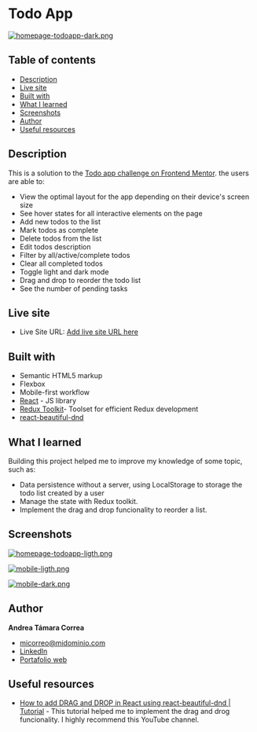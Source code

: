 # Todo App

[![homepage-todoapp-dark.png](https://i.postimg.cc/VvVnWmyK/homepage-todoapp-dark.png)](https://postimg.cc/Zv6WTk5N)


## Table of contents

- [Description](#description)
- [Live site](#live-site)
- [Built with](#built-with)
- [What I learned](#what-i-learned)
- [Screenshots](#screenshots)
- [Author](#author)
- [Useful resources](#useful-resources)



## Description

This is a solution to the [Todo app challenge on Frontend Mentor](https://www.frontendmentor.io/challenges/todo-app-Su1_KokOW). the users are able to:

- View the optimal layout for the app depending on their device's screen size
- See hover states for all interactive elements on the page
- Add new todos to the list
- Mark todos as complete
- Delete todos from the list
- Edit todos description
- Filter by all/active/complete todos
- Clear all completed todos
- Toggle light and dark mode
- Drag and drop to reorder the todo list
- See the number of pending tasks


## Live site

- Live Site URL: [Add live site URL here](https://your-live-site-url.com)


## Built with

- Semantic HTML5 markup
- Flexbox
- Mobile-first workflow
- [React](https://reactjs.org/) - JS library
- [Redux Toolkit](https://redux-toolkit.js.org/)- Toolset for efficient Redux development
- [react-beautiful-dnd](https://www.npmjs.com/package/react-beautiful-dnd)


## What I learned

Building this project helped me to improve my knowledge of some topic, such as:

- Data persistence without a server, using LocalStorage to storage the todo list created by a user
- Manage the state with Redux toolkit.
- Implement the drag and drop funcionality to reorder a list.


## Screenshots

[![homepage-todoapp-ligth.png](https://i.postimg.cc/bvhbTmMf/homepage-todoapp-ligth.png)](https://postimg.cc/3ktdrFYt)
<br/>

[![mobile-ligth.png](https://i.postimg.cc/qvnyyP1G/mobile-ligth.png)](https://postimg.cc/v4Y4dNF1)
<br/>

[![mobile-dark.png](https://i.postimg.cc/fT1Y3zfL/mobile-dark.png)](https://postimg.cc/rKCD3LbX)
<br/>

## Author

**Andrea Támara Correa**
* [micorreo@midominio.com](micorreo@midominio.com)
* [LinkedIn](https://www.linkedin.com/in/tu-url-de-linkedin/)
* [Portafolio web](https://tu-dominio.com/)


## Useful resources


- [How to add DRAG and DROP in React using react-beautiful-dnd | Tutorial](https://www.youtube.com/watch?v=bZsMWorjtFI) - This tutorial helped me to implement the drag and drog funcionality. I highly recommend this YouTube channel.

